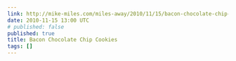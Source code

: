 ```yaml
---
link: http://mike-miles.com/miles-away/2010/11/15/bacon-chocolate-chip-cookies/
date: 2010-11-15 13:00 UTC
# published: false
published: true
title: Bacon Chocolate Chip Cookies
tags: []
---
```



